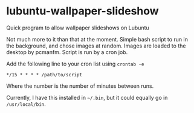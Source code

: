 # lubuntu-wallpaper-slideshow
Quick program to allow wallpaper slideshows on Lubuntu

Not much more to it than that at the moment. Simple bash script to run in the background, and chose images at random.
Images are loaded to the desktop by pcmanfm. Script is run by a cron job.

Add the following line to your cron list using `crontab -e`

```
*/15 * * * * /path/to/script
```
Where the number is the number of minutes between runs.

Currently, I have this installed in `~/.bin`, but it could equally go in
`/usr/local/bin`.
